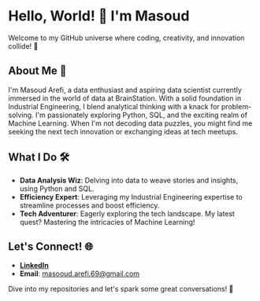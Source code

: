 # Hello, World! 👋 I'm Masoud

Welcome to my GitHub universe where coding, creativity, and innovation collide! 🚀

## About Me 🌟
I'm Masoud Arefi, a data enthusiast and aspiring data scientist currently immersed in the world of data at BrainStation. With a solid foundation in Industrial Engineering, I blend analytical thinking with a knack for problem-solving. I'm passionately exploring Python, SQL, and the exciting realm of Machine Learning. When I'm not decoding data puzzles, you might find me seeking the next tech innovation or exchanging ideas at tech meetups.

## What I Do 🛠️
- **Data Analysis Wiz**: Delving into data to weave stories and insights, using Python and SQL.
- **Efficiency Expert**: Leveraging my Industrial Engineering expertise to streamline processes and boost efficiency.
- **Tech Adventurer**: Eagerly exploring the tech landscape. My latest quest? Mastering the intricacies of Machine Learning!

## Let's Connect! 🌐
- **[LinkedIn](https://www.linkedin.com/in/masoud-arefi/)**
- **Email**: masooud.arefi.69@gmail.com

Dive into my repositories and let's spark some great conversations! 🌈


<!--
**MaSOouD69/MaSOouD69** is a ✨ _special_ ✨ repository because its `README.md` (this file) appears on your GitHub profile.

Here are some ideas to get you started:

- 🔭 I’m currently working on ...
- 🌱 I’m currently learning ...
- 👯 I’m looking to collaborate on ...
- 🤔 I’m looking for help with ...
- 💬 Ask me about ...
- 📫 How to reach me: ...
- 😄 Pronouns: ...
- ⚡ Fun fact: ...
-->
